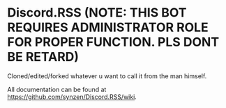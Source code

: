 # Discord.RSS (NOTE: THIS BOT REQUIRES ADMINISTRATOR ROLE FOR PROPER FUNCTION. PLS DONT BE RETARD)
Cloned/edited/forked whatever u want to call it from the man himself.

All documentation can be found at https://github.com/synzen/Discord.RSS/wiki.

